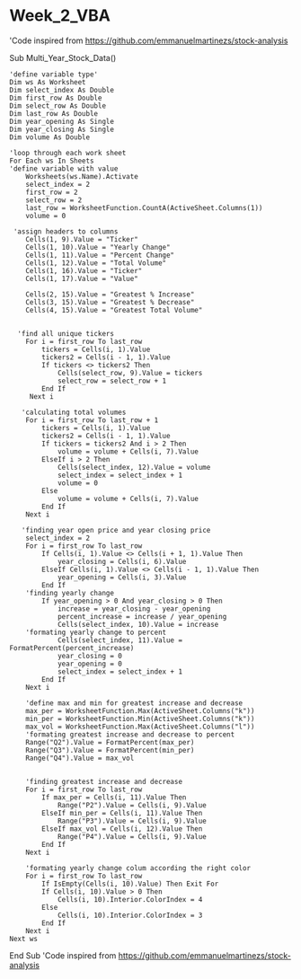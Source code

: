 # Week_2_VBA

'Code inspired from https://github.com/emmanuelmartinezs/stock-analysis

Sub Multi_Year_Stock_Data()
    
    'define variable type'
    Dim ws As Worksheet
    Dim select_index As Double
    Dim first_row As Double
    Dim select_row As Double
    Dim last_row As Double
    Dim year_opening As Single
    Dim year_closing As Single
    Dim volume As Double

    'loop through each work sheet
    For Each ws In Sheets
    'define variable with value
        Worksheets(ws.Name).Activate
        select_index = 2
        first_row = 2
        select_row = 2
        last_row = WorksheetFunction.CountA(ActiveSheet.Columns(1))
        volume = 0
        
     'assign headers to columns
        Cells(1, 9).Value = "Ticker"
        Cells(1, 10).Value = "Yearly Change"
        Cells(1, 11).Value = "Percent Change"
        Cells(1, 12).Value = "Total Volume"
        Cells(1, 16).Value = "Ticker"
        Cells(1, 17).Value = "Value"
        
        Cells(2, 15).Value = "Greatest % Increase"
        Cells(3, 15).Value = "Greatest % Decrease"
        Cells(4, 15).Value = "Greatest Total Volume"
        
        
      'find all unique tickers
        For i = first_row To last_row
            tickers = Cells(i, 1).Value
            tickers2 = Cells(i - 1, 1).Value
            If tickers <> tickers2 Then
                Cells(select_row, 9).Value = tickers
                select_row = select_row + 1
            End If
         Next i
    
       'calculating total volumes
        For i = first_row To last_row + 1
            tickers = Cells(i, 1).Value
            tickers2 = Cells(i - 1, 1).Value
            If tickers = tickers2 And i > 2 Then
                volume = volume + Cells(i, 7).Value
            ElseIf i > 2 Then
                Cells(select_index, 12).Value = volume
                select_index = select_index + 1
                volume = 0
            Else
                volume = volume + Cells(i, 7).Value
            End If
        Next i
            
       'finding year open price and year closing price
        select_index = 2
        For i = first_row To last_row
            If Cells(i, 1).Value <> Cells(i + 1, 1).Value Then
                year_closing = Cells(i, 6).Value
            ElseIf Cells(i, 1).Value <> Cells(i - 1, 1).Value Then
                year_opening = Cells(i, 3).Value
            End If
        'finding yearly change
            If year_opening > 0 And year_closing > 0 Then
                increase = year_closing - year_opening
                percent_increase = increase / year_opening
                Cells(select_index, 10).Value = increase
        'formating yearly change to percent
                Cells(select_index, 11).Value = FormatPercent(percent_increase)
                year_closing = 0
                year_opening = 0
                select_index = select_index + 1
            End If
        Next i
        
        'define max and min for greatest increase and decrease
        max_per = WorksheetFunction.Max(ActiveSheet.Columns("k"))
        min_per = WorksheetFunction.Min(ActiveSheet.Columns("k"))
        max_vol = WorksheetFunction.Max(ActiveSheet.Columns("l"))
        'formating greatest increase and decrease to percent
        Range("Q2").Value = FormatPercent(max_per)
        Range("Q3").Value = FormatPercent(min_per)
        Range("Q4").Value = max_vol
        
        
        'finding greatest increase and decrease
        For i = first_row To last_row
            If max_per = Cells(i, 11).Value Then
                Range("P2").Value = Cells(i, 9).Value
            ElseIf min_per = Cells(i, 11).Value Then
                Range("P3").Value = Cells(i, 9).Value
            ElseIf max_vol = Cells(i, 12).Value Then
                Range("P4").Value = Cells(i, 9).Value
            End If
        Next i
        
        'formating yearly change colum according the right color
        For i = first_row To last_row
            If IsEmpty(Cells(i, 10).Value) Then Exit For
            If Cells(i, 10).Value > 0 Then
                Cells(i, 10).Interior.ColorIndex = 4
            Else
                Cells(i, 10).Interior.ColorIndex = 3
            End If
        Next i
    Next ws
                
End Sub
 'Code inspired from https://github.com/emmanuelmartinezs/stock-analysis
 
